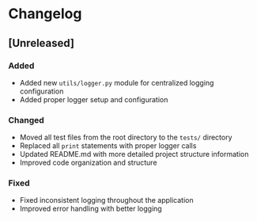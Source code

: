 # Changelog

## [Unreleased]

### Added
- Added new `utils/logger.py` module for centralized logging configuration
- Added proper logger setup and configuration

### Changed
- Moved all test files from the root directory to the `tests/` directory
- Replaced all `print` statements with proper logger calls 
- Updated README.md with more detailed project structure information
- Improved code organization and structure

### Fixed
- Fixed inconsistent logging throughout the application
- Improved error handling with better logging 